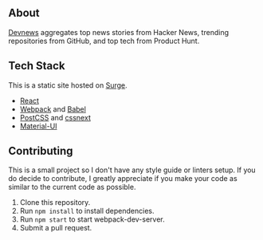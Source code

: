 ## About

[Devnews](https://devne.ws/) aggregates top news stories from Hacker News, trending repositories from GitHub, and top tech from Product Hunt.

## Tech Stack

This is a static site hosted on [Surge](https://surge.sh/).

- [React](https://facebook.github.io/react/)
- [Webpack](http://webpack.github.io/) and [Babel](https://babeljs.io/)
- [PostCSS](http://postcss.org/) and [cssnext](http://cssnext.io/)
- [Material-UI](http://www.material-ui.com/)

## Contributing

This is a small project so I don't have any style guide or linters setup. If you do decide to contribute, I greatly appreciate if you make your code as similar to the current code as possible.

1. Clone this repository.
2. Run `npm install` to install dependencies.
3. Run `npm start` to start webpack-dev-server.
4. Submit a pull request.
